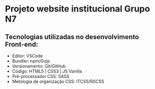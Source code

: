 # Projeto website institucional Grupo N7

## Tecnologias utilizadas no desenvolvimento Front-end:

* Editor: VSCode
* Bundler: npm/Gulp
* Versionamento: Git/GitHub
* Código: HTML5 | CSS3 | JS Vanilla
* Pré-processador CSS: SASS
* Metologia de organização CSS: ITCSS/RSCSS 